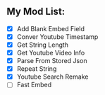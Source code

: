 ##  My Mod List:


- [x] Add Blank Embed Field
- [x] Conver Youtube Timestamp
- [x] Get String Length
- [x] Get Youtube Video Info
- [x] Parse From Stored Json
- [x] Repeat String
- [x] Youtube Search Remake
- [ ] Fast Embed
